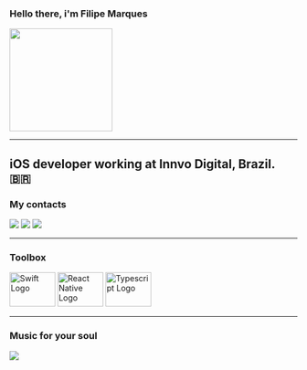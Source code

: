 ### Hello there, i'm Filipe Marques

 <div>
  <a href="https://github.com/FilipeNMarques">
  <img height="180em" src="https://github-readme-stats.vercel.app/api/top-langs/?username=filipenmarques&layout=compact&langs_count=7&theme=dracula"/>
</div>
 </a>

---

<h2>iOS developer working at Innvo Digital, Brazil. 🇧🇷 </h2>

<h3>My contacts</h3>

<div> 
  <a href = "mailto:hello@filipemarques.dev"><img src="https://img.shields.io/badge/-Gmail-%23333?style=for-the-badge&logo=gmail&logoColor=white" target="_blank"></a>
  <a href="https://www.linkedin.com/in/filipenmarques1" target="_blank"><img src="https://img.shields.io/badge/-LinkedIn-%230077B5?style=for-the-badge&logo=linkedin&logoColor=white" target="_blank"></a>
    <a href="https://t.me/FilipeNMarques" target="_blank"><img src="https://img.shields.io/badge/Telegram-2CA5E0?style=for-the-badge&logo=telegram&logoColor=white" target="_blank"></a> 
 
 
</div>

---
<h3>Toolbox</h3>

<div>
  <img 
     src="https://cdn.worldvectorlogo.com/logos/swift-15.svg"
     alt="Swift Logo" 
     width="80" 
     height="60"
 /> 
 <img 
      src="https://cdn.worldvectorlogo.com/logos/react-native-1.svg" 
      alt="React Native Logo" 
      width="80" 
      height="60"
  />
   <img 
      src="https://cdn.worldvectorlogo.com/logos/typescript.svg" 
      alt="Typescript Logo" 
      width="80" 
      height="60"
  />
</div>

---

<h3>Music for your soul</h3>
    <a href="https://open.spotify.com/playlist/3Uvue1W7icOAVxdi7WFkF4?si=b4584b37c89f49bf" target="_blank"><img src="https://img.shields.io/badge/Spotify-1ED760?&style=for-the-badge&logo=spotify&logoColor=white" target="_blank"></a>



